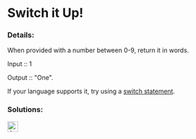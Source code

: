 # Switch it Up!

### Details:

When provided with a number between 0-9, return it in words.

Input :: 1

Output :: "One".

If your language supports it, try using a [switch statement](https://en.wikipedia.org/wiki/Switch_statement).

### Solutions:

[<img src="https://github.com/CrappyCodeMaker/Training-How-to-Code/blob/master/images/logo/javascript.svg" height="24px" alt="JavaScript">](https://github.com/CrappyCodeMaker/CODEWARS/blob/main/5%20kyu/Gap%20in%20Primes/Solutions/JS.js)

